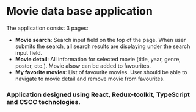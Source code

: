 # Movie data base application

The application consist 3 pages:
- **Movie search**: Search input field on the top of the page. When user submits the search, all search results are displaying under the search input field.
- **Movie detail**: All information for selected movie (title, year, genre, poster, etc.). Movie alsow can be added to favourites.
- **My favorite movies**: List of favourite movies. User should be able to navigate to movie detail and remove movie from favourites.

### Application designed using React, Redux-toolkit, TypeScript and CSCC technologies.
